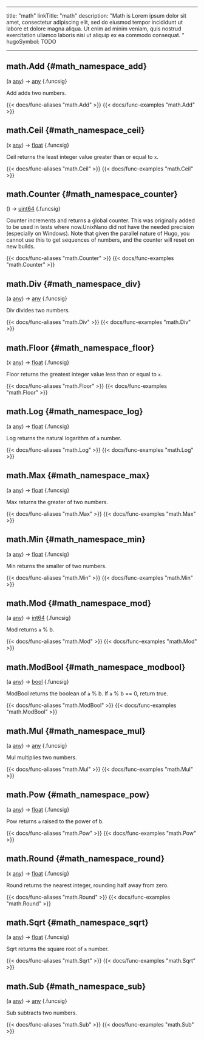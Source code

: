 




---
title: "math"
linkTitle: "math"
description: "Math is Lorem ipsum dolor sit amet, consectetur adipiscing elit, sed do eiusmod tempor incididunt ut labore et dolore magna aliqua. Ut enim ad minim veniam, quis nostrud exercitation ullamco laboris nisi ut aliquip ex ea commodo consequat. "
hugoSymbol: TODO




---















## math.Add {#math_namespace_add}

\(a [any](/documentation/reference/gotypes/#any)\) → [any](/documentation/reference/gotypes/#any)
{.funcsig}


Add adds two numbers.

{{< docs/func-aliases "math.Add" >}}
{{< docs/func-examples "math.Add" >}}







## math.Ceil {#math_namespace_ceil}

\(x [any](/documentation/reference/gotypes/#any)\) → [float](/documentation/reference/gotypes/#float)
{.funcsig}


Ceil returns the least integer value greater than or equal to `x`.

{{< docs/func-aliases "math.Ceil" >}}
{{< docs/func-examples "math.Ceil" >}}







## math.Counter {#math_namespace_counter}

\(\) → [uint64](/documentation/reference/gotypes/#uint64)
{.funcsig}


Counter increments and returns a global counter.
This was originally added to be used in tests where now.UnixNano did not
have the needed precision (especially on Windows).
Note that given the parallel nature of Hugo, you cannot use this to get sequences of numbers,
and the counter will reset on new builds.

{{< docs/func-aliases "math.Counter" >}}
{{< docs/func-examples "math.Counter" >}}







## math.Div {#math_namespace_div}

\(a [any](/documentation/reference/gotypes/#any)\) → [any](/documentation/reference/gotypes/#any)
{.funcsig}


Div divides two numbers.

{{< docs/func-aliases "math.Div" >}}
{{< docs/func-examples "math.Div" >}}







## math.Floor {#math_namespace_floor}

\(x [any](/documentation/reference/gotypes/#any)\) → [float](/documentation/reference/gotypes/#float)
{.funcsig}


Floor returns the greatest integer value less than or equal to `x`.

{{< docs/func-aliases "math.Floor" >}}
{{< docs/func-examples "math.Floor" >}}







## math.Log {#math_namespace_log}

\(a [any](/documentation/reference/gotypes/#any)\) → [float](/documentation/reference/gotypes/#float)
{.funcsig}


Log returns the natural logarithm of `a` number.

{{< docs/func-aliases "math.Log" >}}
{{< docs/func-examples "math.Log" >}}







## math.Max {#math_namespace_max}

\(a [any](/documentation/reference/gotypes/#any)\) → [float](/documentation/reference/gotypes/#float)
{.funcsig}


Max returns the greater of two numbers.

{{< docs/func-aliases "math.Max" >}}
{{< docs/func-examples "math.Max" >}}







## math.Min {#math_namespace_min}

\(a [any](/documentation/reference/gotypes/#any)\) → [float](/documentation/reference/gotypes/#float)
{.funcsig}


Min returns the smaller of two numbers.

{{< docs/func-aliases "math.Min" >}}
{{< docs/func-examples "math.Min" >}}







## math.Mod {#math_namespace_mod}

\(a [any](/documentation/reference/gotypes/#any)\) → [int64](/documentation/reference/gotypes/#int64)
{.funcsig}


Mod returns `a` % b.

{{< docs/func-aliases "math.Mod" >}}
{{< docs/func-examples "math.Mod" >}}







## math.ModBool {#math_namespace_modbool}

\(a [any](/documentation/reference/gotypes/#any)\) → [bool](/documentation/reference/gotypes/#bool)
{.funcsig}


ModBool returns the boolean of `a` % b.  If `a` % b == 0, return true.

{{< docs/func-aliases "math.ModBool" >}}
{{< docs/func-examples "math.ModBool" >}}







## math.Mul {#math_namespace_mul}

\(a [any](/documentation/reference/gotypes/#any)\) → [any](/documentation/reference/gotypes/#any)
{.funcsig}


Mul multiplies two numbers.

{{< docs/func-aliases "math.Mul" >}}
{{< docs/func-examples "math.Mul" >}}







## math.Pow {#math_namespace_pow}

\(a [any](/documentation/reference/gotypes/#any)\) → [float](/documentation/reference/gotypes/#float)
{.funcsig}


Pow returns `a` raised to the power of b.

{{< docs/func-aliases "math.Pow" >}}
{{< docs/func-examples "math.Pow" >}}







## math.Round {#math_namespace_round}

\(x [any](/documentation/reference/gotypes/#any)\) → [float](/documentation/reference/gotypes/#float)
{.funcsig}


Round returns the nearest integer, rounding half away from zero.

{{< docs/func-aliases "math.Round" >}}
{{< docs/func-examples "math.Round" >}}







## math.Sqrt {#math_namespace_sqrt}

\(a [any](/documentation/reference/gotypes/#any)\) → [float](/documentation/reference/gotypes/#float)
{.funcsig}


Sqrt returns the square root of `a` number.

{{< docs/func-aliases "math.Sqrt" >}}
{{< docs/func-examples "math.Sqrt" >}}







## math.Sub {#math_namespace_sub}

\(a [any](/documentation/reference/gotypes/#any)\) → [any](/documentation/reference/gotypes/#any)
{.funcsig}


Sub subtracts two numbers.

{{< docs/func-aliases "math.Sub" >}}
{{< docs/func-examples "math.Sub" >}}





